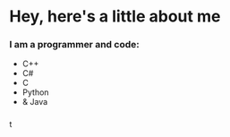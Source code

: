 # Hey, here's a little about me

### I am a programmer and code:
- C++
- C#
- C
- Python
- & Java

###

t
